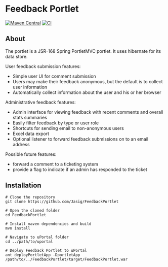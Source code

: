# Feedback Portlet

[![Maven Central](https://maven-badges.herokuapp.com/maven-central/org.jasig.portlet/FeedbackPortlet/badge.svg)](https://maven-badges.herokuapp.com/maven-central/org.jasig.portlet/FeedbackPortlet)
[![CI](https://github.com/uPortal-Project/FeedbackPortlet/actions/workflows/CI.yml/badge.svg?branch=master)](https://github.com/uPortal-Project/FeedbackPortlet/actions/workflows/CI.yml)

## About

The portlet is a JSR-168 Spring PortletMVC portlet. It uses hibernate for its data store.

User feedback submission features:

*   Simple user UI for comment submission
*   Users may make their feedback anonymous, but the default is to collect user information
*   Automatically collect information about the user and his or her browser

Administrative feedback features:

*   Admin interface for viewing feedback with recent comments and overall stats summaries
*   Easily filter feedback by type or user role
*   Shortcuts for sending email to non-anonymous users
*   Excel data export
*   Optional listener to forward feedback submissions on to an email address

Possible future features:

*   forward a comment to a ticketing system
*   provide a flag to indicate if an admin has responded to the ticket

## Installation

``` shell
# Clone the repository
git clone https://github.com/Jasig/FeedbackPortlet

# Open the cloned folder
cd FeedbackPortlet

# Install maven dependencies and build
mvn install

# Navigate to uPortal folder
cd ../path/to/uportal

# Deploy Feedback Portlet to uPortal
ant deployPortletApp -DportletApp /path/to/../FeedbackPortlet/target/FeedbackPortlet.war
```
